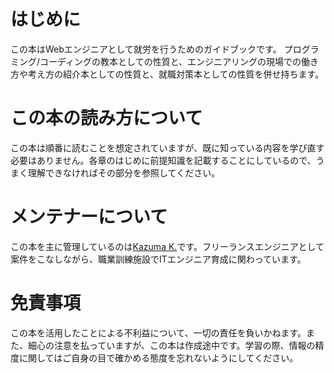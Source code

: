 # はじめに
この本はWebエンジニアとして就労を行うためのガイドブックです。
プログラミング/コーディングの教本としての性質と、エンジニアリングの現場での働き方や考え方の紹介本としての性質と、就職対策本としての性質を併せ持ちます。

# この本の読み方について
この本は順番に読むことを想定されていますが、既に知っている内容を学び直す必要はありません。各章のはじめに前提知識を記載することにしているので、うまく理解できなければその部分を参照してください。

# メンテナーについて
この本を主に管理しているのは[Kazuma K.](https://twitter.com/kawadumax)です。フリーランスエンジニアとして案件をこなしながら、職業訓練施設でITエンジニア育成に関わっています。

# 免責事項
この本を活用したことによる不利益について、一切の責任を負いかねます。また、細心の注意を払っていますが、この本は作成途中です。学習の際、情報の精度に関してはご自身の目で確かめる態度を忘れないようにしてください。